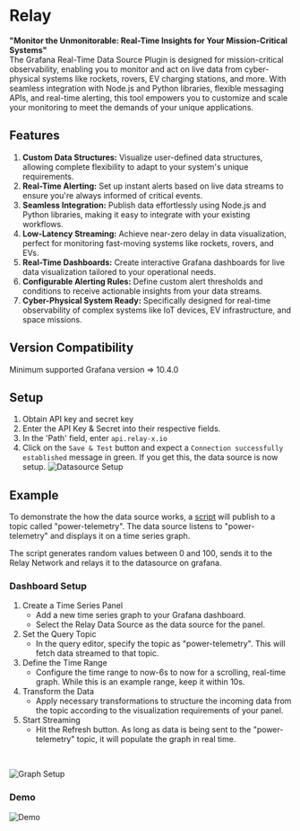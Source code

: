 # Relay
<b>"Monitor the Unmonitorable: Real-Time Insights for Your Mission-Critical Systems"</b><br>
The Grafana Real-Time Data Source Plugin is designed for mission-critical observability, enabling you to monitor and act on live data from cyber-physical systems like rockets, rovers, EV charging stations, and more. With seamless integration with Node.js and Python libraries, flexible messaging APIs, and real-time alerting, this tool empowers you to customize and scale your monitoring to meet the demands of your unique applications.

## Features
1. <b>Custom Data Structures:</b> Visualize user-defined data structures, allowing complete flexibility to adapt to your system's unique requirements.
2. <b>Real-Time Alerting:</b> Set up instant alerts based on live data streams to ensure you're always informed of critical events.
3. <b>Seamless Integration:</b> Publish data effortlessly using Node.js and Python libraries, making it easy to integrate with your existing workflows.
4. <b>Low-Latency Streaming:</b> Achieve near-zero delay in data visualization, perfect for monitoring fast-moving systems like rockets, rovers, and EVs.
5. <b>Real-Time Dashboards:</b> Create interactive Grafana dashboards for live data visualization tailored to your operational needs.
6. <b>Configurable Alerting Rules:</b> Define custom alert thresholds and conditions to receive actionable insights from your data streams.
7. <b>Cyber-Physical System Ready:</b> Specifically designed for real-time observability of complex systems like IoT devices, EV infrastructure, and space missions.

## Version Compatibility
Minimum supported Grafana version => 10.4.0

## Setup
1. Obtain API key and secret key
2. Enter the API Key & Secret into their respective fields.
3. In the 'Path' field, enter `api.relay-x.io`
4. Click on the `Save & Test` button and expect a `Connection successfully established` message in green. If you get this, the data source is now setup.
![Datasource Setup](https://github.com/Realtime-Relay/relay-grafana/releases/download/v0.0.1/ds_setup.png "Datasource Setup")

## Example
To demonstrate the how the data source works, a [script](https://github.com/Realtime-Relay/relayx-js/blob/main/examples/example_send_data_on_connect.js) will publish to a topic called "power-telemetry". The data source listens to "power-telemetry" and displays it on a time series graph.<br>

The script generates random values between 0 and 100, sends it to the Relay Network and relays it to the datasource on grafana.

### Dashboard Setup
1. Create a Time Series Panel
   * Add a new time series graph to your Grafana dashboard.
   * Select the Relay Data Source as the data source for the panel.
2. Set the Query Topic
   * In the query editor, specify the topic as "power-telemetry". This will fetch data streamed to that topic.
3. Define the Time Range
   * Configure the time range to now-6s to now for a scrolling, real-time graph. While this is an example range, keep it within 10s.
4. Transform the Data
   * Apply necessary transformations to structure the incoming data from the topic according to the visualization requirements of your panel.
5. Start Streaming
   * Hit the Refresh button. As long as data is being sent to the "power-telemetry" topic, it will populate the graph in real time.
<br>

![Graph Setup](https://github.com/Realtime-Relay/relay-grafana/releases/download/v0.0.1/graph_setup.png "Graph Setup")

### Demo
![Demo](https://github.com/Realtime-Relay/relay-grafana/releases/download/v0.0.1/demo_gif.gif "Demo")